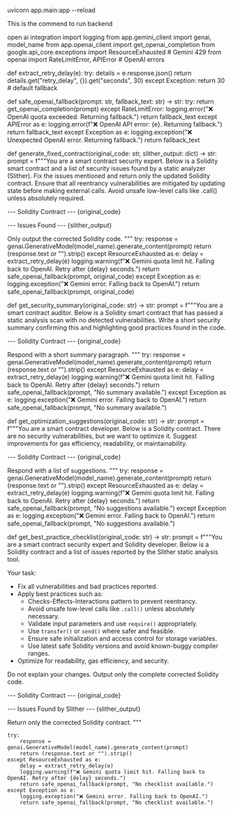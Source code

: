 uvicorn app.main:app --reload

This is the commend to run backend 


open ai integration import logging
from app.gemini_client import genai, model_name
from app.openai_client import get_openai_completion
from google.api_core.exceptions import ResourceExhausted  # Gemini 429
from openai import RateLimitError, APIError  # OpenAI errors


def extract_retry_delay(e):
    try:
        details = e.response.json()
        return details.get("retry_delay", {}).get("seconds", 30)
    except Exception:
        return 30  # default fallback


def safe_openai_fallback(prompt: str, fallback_text: str) -> str:
    try:
        return get_openai_completion(prompt)
    except RateLimitError:
        logging.error("❌ OpenAI quota exceeded. Returning fallback.")
        return fallback_text
    except APIError as e:
        logging.error(f"❌ OpenAI API error: {e}. Returning fallback.")
        return fallback_text
    except Exception as e:
        logging.exception("❌ Unexpected OpenAI error. Returning fallback.")
        return fallback_text


def generate_fixed_contract(original_code: str, slither_output: dict) -> str:
    prompt = f"""You are a smart contract security expert.
Below is a Solidity smart contract and a list of security issues found by a static analyzer (Slither).
Fix the issues mentioned and return only the updated Solidity contract.
Ensure that all reentrancy vulnerabilities are mitigated by updating state before making external calls.
Avoid unsafe low-level calls like .call() unless absolutely required.

--- Solidity Contract ---
{original_code}

--- Issues Found ---
{slither_output}

Only output the corrected Solidity code.
"""
    try:
        response = genai.GenerativeModel(model_name).generate_content(prompt)
        return (response.text or "").strip()
    except ResourceExhausted as e:
        delay = extract_retry_delay(e)
        logging.warning(f"❌ Gemini quota limit hit. Falling back to OpenAI. Retry after {delay} seconds.")
        return safe_openai_fallback(prompt, original_code)
    except Exception as e:
        logging.exception("❌ Gemini error. Falling back to OpenAI.")
        return safe_openai_fallback(prompt, original_code)


def get_security_summary(original_code: str) -> str:
    prompt = f"""You are a smart contract auditor.
Below is a Solidity smart contract that has passed a static analysis scan with no detected vulnerabilities.
Write a short security summary confirming this and highlighting good practices found in the code.

--- Solidity Contract ---
{original_code}

Respond with a short summary paragraph.
"""
    try:
        response = genai.GenerativeModel(model_name).generate_content(prompt)
        return (response.text or "").strip()
    except ResourceExhausted as e:
        delay = extract_retry_delay(e)
        logging.warning(f"❌ Gemini quota limit hit. Falling back to OpenAI. Retry after {delay} seconds.")
        return safe_openai_fallback(prompt, "No summary available.")
    except Exception as e:
        logging.exception("❌ Gemini error. Falling back to OpenAI.")
        return safe_openai_fallback(prompt, "No summary available.")


def get_optimization_suggestions(original_code: str) -> str:
    prompt = f"""You are a smart contract developer.
Below is a Solidity contract. There are no security vulnerabilities, but we want to optimize it.
Suggest improvements for gas efficiency, readability, or maintainability.

--- Solidity Contract ---
{original_code}

Respond with a list of suggestions.
"""
    try:
        response = genai.GenerativeModel(model_name).generate_content(prompt)
        return (response.text or "").strip()
    except ResourceExhausted as e:
        delay = extract_retry_delay(e)
        logging.warning(f"❌ Gemini quota limit hit. Falling back to OpenAI. Retry after {delay} seconds.")
        return safe_openai_fallback(prompt, "No suggestions available.")
    except Exception as e:
        logging.exception("❌ Gemini error. Falling back to OpenAI.")
        return safe_openai_fallback(prompt, "No suggestions available.")


def get_best_practice_checklist(original_code: str) -> str:
    prompt = f"""You are a smart contract security expert and Solidity developer.
Below is a Solidity contract and a list of issues reported by the Slither static analysis tool.

Your task:
- Fix all vulnerabilities and bad practices reported.
- Apply best practices such as:
  - Checks-Effects-Interactions pattern to prevent reentrancy.
  - Avoid unsafe low-level calls like `.call()` unless absolutely necessary.
  - Validate input parameters and use `require()` appropriately.
  - Use `transfer()` or `send()` where safer and feasible.
  - Ensure safe initialization and access control for storage variables.
  - Use latest safe Solidity versions and avoid known-buggy compiler ranges.
- Optimize for readability, gas efficiency, and security.

Do not explain your changes. Output only the complete corrected Solidity code.

--- Solidity Contract ---
{original_code}

--- Issues Found by Slither ---
{slither_output}

Return only the corrected Solidity contract.
"""

    try:
        response = genai.GenerativeModel(model_name).generate_content(prompt)
        return (response.text or "").strip()
    except ResourceExhausted as e:
        delay = extract_retry_delay(e)
        logging.warning(f"❌ Gemini quota limit hit. Falling back to OpenAI. Retry after {delay} seconds.")
        return safe_openai_fallback(prompt, "No checklist available.")
    except Exception as e:
        logging.exception("❌ Gemini error. Falling back to OpenAI.")
        return safe_openai_fallback(prompt, "No checklist available.")
